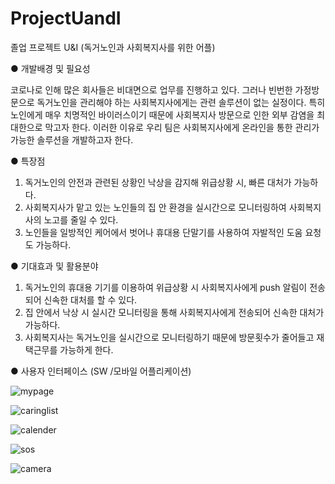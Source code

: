 # ProjectUandI
졸업 프로젝트 U&amp;I (독거노인과 사회복지사를 위한 어플)

● 개발배경 및 필요성 

코로나로 인해 많은 회사들은 비대면으로 업무를 진행하고 있다. 그러나 빈번한 가정방문으로 독거노인을 관리해야 하는 사회복지사에게는 관련 솔루션이 없는 실정이다. 
특히 노인에게 매우 치명적인 바이러스이기 때문에 사회복지사 방문으로 인한 외부 감염을 최대한으로 막고자 한다.
이러한 이유로 우리 팀은 사회복지사에게 온라인을 통한 관리가 가능한 솔루션을 개발하고자 한다.

● 특장점

 1. 독거노인의 안전과 관련된 상황인 낙상을 감지해 위급상황 시, 빠른 대처가 가능하다.
 2. 사회복지사가 맡고 있는 노인들의 집 안 환경을 실시간으로 모니터링하여 사회복지사의 노고를 줄일 수 있다.
 3. 노인들을 일방적인 케어에서 벗어나 휴대용 단말기를 사용하여 자발적인 도움 요청도 가능하다.
 
● 기대효과 및 활용분야 

 1. 독거노인의 휴대용 기기를 이용하여 위급상황 시 사회복지사에게 push 알림이 전송되어 신속한 대처를 할 수 있다.
 2. 집 안에서 낙상 시 실시간 모니터링을 통해 사회복지사에게 전송되어 신속한 대처가 가능하다.
 3. 사회복지사는 독거노인을 실시간으로 모니터링하기 때문에 방문횟수가 줄어들고 재택근무를 가능하게 한다.
 
 
● 사용자 인터페이스 (SW /모바일 어플리케이션)

![mypage](https://user-images.githubusercontent.com/61223256/104095813-404cf480-52dc-11eb-821a-311d7994d42b.png)

![caringlist](https://user-images.githubusercontent.com/61223256/104095934-f6184300-52dc-11eb-9517-eb4b9fb96c65.png)

![calender](https://user-images.githubusercontent.com/61223256/104095953-0a5c4000-52dd-11eb-9c07-8af64921c982.png)

![sos](https://user-images.githubusercontent.com/61223256/104095969-206a0080-52dd-11eb-8314-b45ef898167d.png)

![camera](https://user-images.githubusercontent.com/61223256/104095973-22cc5a80-52dd-11eb-8641-0df3af5c3324.png)


